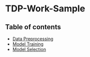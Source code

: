 # TDP-Work-Sample
## Table of contents
* [Data Preprocessing](#data-preprocessing)
* [Model Training](#model-training)
* [Model Selection](#model-selection)
